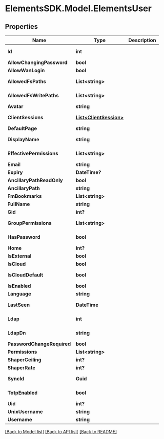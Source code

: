 # ElementsSDK.Model.ElementsUser

## Properties

Name | Type | Description | Notes
------------ | ------------- | ------------- | -------------
**Id** | **int** |  | [optional] [readonly] 
**AllowChangingPassword** | **bool** |  | [optional] 
**AllowWanLogin** | **bool** |  | [optional] 
**AllowedFsPaths** | **List&lt;string&gt;** |  | [optional] [readonly] 
**AllowedFsWritePaths** | **List&lt;string&gt;** |  | [optional] [readonly] 
**Avatar** | **string** |  | [optional] 
**ClientSessions** | [**List&lt;ClientSession&gt;**](ClientSession.md) |  | [optional] [readonly] 
**DefaultPage** | **string** |  | [optional] 
**DisplayName** | **string** |  | [optional] [readonly] 
**EffectivePermissions** | **List&lt;string&gt;** |  | [optional] [readonly] 
**Email** | **string** |  | [optional] 
**Expiry** | **DateTime?** |  | [optional] 
**AncillaryPathReadOnly** | **bool** |  | [optional] 
**AncillaryPath** | **string** |  | [optional] 
**FmBookmarks** | **List&lt;string&gt;** |  | [optional] 
**FullName** | **string** |  | [optional] 
**Gid** | **int?** |  | [optional] 
**GroupPermissions** | **List&lt;string&gt;** |  | [optional] [readonly] 
**HasPassword** | **bool** |  | [optional] [readonly] 
**Home** | **int?** |  | [optional] 
**IsExternal** | **bool** |  | [optional] 
**IsCloud** | **bool** |  | [optional] 
**IsCloudDefault** | **bool** |  | [optional] [readonly] 
**IsEnabled** | **bool** |  | [optional] 
**Language** | **string** |  | [optional] 
**LastSeen** | **DateTime** |  | [optional] [readonly] 
**Ldap** | **int** |  | [optional] [readonly] 
**LdapDn** | **string** |  | [optional] [readonly] 
**PasswordChangeRequired** | **bool** |  | [optional] 
**Permissions** | **List&lt;string&gt;** |  | 
**ShaperCeiling** | **int?** |  | [optional] 
**ShaperRate** | **int?** |  | [optional] 
**SyncId** | **Guid** |  | [optional] [readonly] 
**TotpEnabled** | **bool** |  | [optional] [readonly] 
**Uid** | **int?** |  | [optional] 
**UnixUsername** | **string** |  | [optional] 
**Username** | **string** |  | 

[[Back to Model list]](../README.md#documentation-for-models) [[Back to API list]](../README.md#documentation-for-api-endpoints) [[Back to README]](../README.md)

